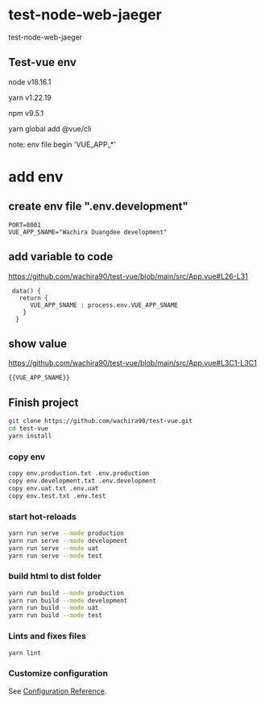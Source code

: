 # test-node-web-jaeger
test-node-web-jaeger

## Test-vue env

node v18.16.1

yarn v1.22.19

npm v9.5.1

yarn global add @vue/cli

note: env file begin 'VUE_APP_*'

# add env

## create env file ".env.development"

```
PORT=8001
VUE_APP_SNAME="Wachira Duangdee development"
```

## add variable to code

https://github.com/wachira90/test-vue/blob/main/src/App.vue#L26-L31

```vue
 data() {
   return {
      VUE_APP_SNAME : process.env.VUE_APP_SNAME
    }
  }
```

## show value

https://github.com/wachira90/test-vue/blob/main/src/App.vue#L3C1-L3C1

```
{{VUE_APP_SNAME}}
```

## Finish project

```sh
git clone https://github.com/wachira90/test-vue.git
cd test-vue
yarn install
```

### copy env

```sh
copy env.production.txt .env.production
copy env.development.txt .env.development
copy env.uat.txt .env.uat
copy env.test.txt .env.test
```

### start hot-reloads

```sh
yarn run serve --mode production
yarn run serve --mode development
yarn run serve --mode uat
yarn run serve --mode test
```

### build html to dist folder

```sh
yarn run build --mode production
yarn run build --mode development
yarn run build --mode uat
yarn run build --mode test
```

### Lints and fixes files

```sh
yarn lint
```

### Customize configuration

See [Configuration Reference](https://cli.vuejs.org/config/).



